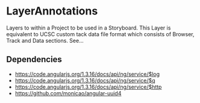 



# LayerAnnotations











Layers to within a Project to be used in a Storyboard.
 This Layer is equivalent to UCSC custom tack data file format which
consists of Browser, Track and Data sections. See...







## Dependencies


* https://code.angularjs.org/1.3.16/docs/api/ng/service/$log
* https://code.angularjs.org/1.3.16/docs/api/ng/service/$q
* https://code.angularjs.org/1.3.16/docs/api/ng/service/$http
* https://github.com/monicao/angular-uuid4



  










